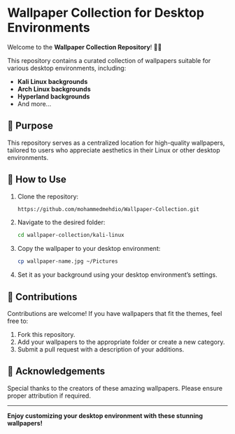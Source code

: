 # Wallpaper Collection for Desktop Environments

Welcome to the **Wallpaper Collection Repository**! 🎨✨

This repository contains a curated collection of wallpapers suitable for various desktop environments, including:

- **Kali Linux backgrounds**
- **Arch Linux backgrounds**
- **Hyperland backgrounds**
- And more...

## 🎯 Purpose
This repository serves as a centralized location for high-quality wallpapers, tailored to users who appreciate aesthetics in their Linux or other desktop environments.

## 📜 How to Use
1. Clone the repository:
   ```bash
   https://github.com/mohammedmehdio/Wallpaper-Collection.git
   ```
2. Navigate to the desired folder:
   ```bash
   cd wallpaper-collection/kali-linux
   ```
3. Copy the wallpaper to your desktop environment:
   ```bash
   cp wallpaper-name.jpg ~/Pictures
   ```
4. Set it as your background using your desktop environment’s settings.

## 🌟 Contributions
Contributions are welcome! If you have wallpapers that fit the themes, feel free to:

1. Fork this repository.
2. Add your wallpapers to the appropriate folder or create a new category.
3. Submit a pull request with a description of your additions.

## 🤝 Acknowledgements
Special thanks to the creators of these amazing wallpapers. Please ensure proper attribution if required.

---

**Enjoy customizing your desktop environment with these stunning wallpapers!**
